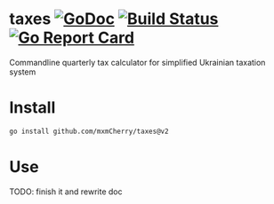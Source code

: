 # taxes [![GoDoc](https://godoc.org/github.com/mxmCherry/taxes?status.svg)](https://godoc.org/github.com/mxmCherry/taxes) [![Build Status](https://travis-ci.org/mxmCherry/taxes.svg?branch=master)](https://travis-ci.org/mxmCherry/taxes) [![Go Report Card](https://goreportcard.com/badge/github.com/mxmCherry/taxes)](https://goreportcard.com/report/github.com/mxmCherry/taxes)

Commandline quarterly tax calculator for simplified Ukrainian taxation system

# Install

```bash
go install github.com/mxmCherry/taxes@v2
```

# Use

TODO: finish it and rewrite doc
